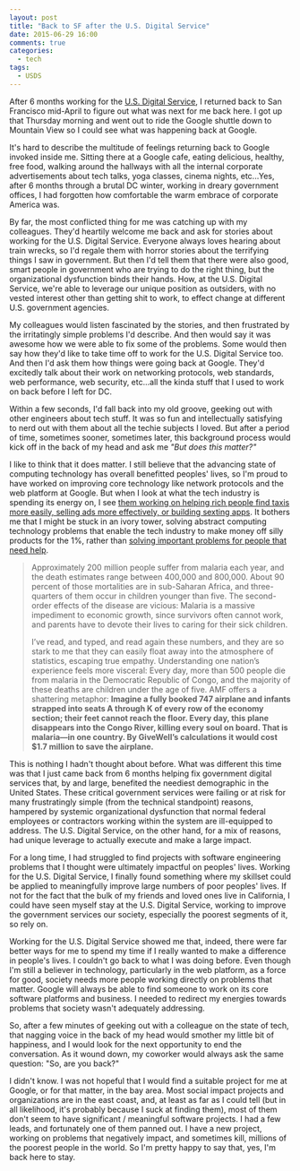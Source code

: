 ```yaml
---
layout: post
title: "Back to SF after the U.S. Digital Service"
date: 2015-06-29 16:00
comments: true
categories: 
  - tech
tags:
  - USDS
---
```

After 6 months working for the [U.S. Digital Service](https://www.whitehouse.gov/digital/united-states-digital-service), I returned back to San Francisco mid-April to figure out what was next for me back here. I got up that Thursday morning and went out to ride the Google shuttle down to Mountain View so I could see what was happening back at Google.

It's hard to describe the multitude of feelings returning back to Google invoked inside me. Sitting there at a Google cafe, eating delicious, healthy, free food, walking around the hallways with all the internal corporate advertisements about tech talks, yoga classes, cinema nights, etc...Yes, after 6 months through a brutal DC winter, working in dreary government offices, I had forgotten how comfortable the warm embrace of corporate America was.

By far, the most conflicted thing for me was catching up with my colleagues. They'd heartily welcome me back and ask for stories about working for the U.S. Digital Service. Everyone always loves hearing about train wrecks, so I'd regale them with horror stories about the terrifying things I saw in government. But then I'd tell them that there were also good, smart people in government who are trying to do the right thing, but the organizational dysfunction binds their hands. How, at the U.S. Digital Service, we're able to leverage our unique position as outsiders, with no vested interest other than getting shit to work, to effect change at different U.S. government agencies.

My colleagues would listen fascinated by the stories, and then frustrated by the irritatingly simple problems I'd describe. And then would say it was awesome how we were able to fix some of the problems. Some would then say how they'd like to take time off to work for the U.S. Digital Service too. And then I'd ask them how things were going back at Google. They'd excitedly talk about their work on networking protocols, web standards, web performance, web security, etc...all the kinda stuff that I used to work on back before I left for DC.

Within a few seconds, I'd fall back into my old groove, geeking out with other engineers about tech stuff. It was so fun and intellectually satisfying to nerd out with them about all the techie subjects I loved. But after a period of time, sometimes sooner, sometimes later, this background process would kick off in the back of my head and ask me _"But does this matter?"_

I like to think that it does matter. I still believe that the advancing state of computing technology has overall benefitted peoples' lives, so I'm proud to have worked on improving core technology like network protocols and the web platform at Google. But when I look at what the tech industry is spending its energy on, I see [them working on helping rich people find taxis more easily, selling ads more effectively, or building sexting apps](http://www.nytimes.com/2014/03/16/magazine/silicon-valleys-youth-problem.html). It bothers me that I might be stuck in an ivory tower, solving abstract computing technology problems that enable the tech industry to make money off silly products for the 1%, rather than [solving important problems for people that need help](http://www.theatlantic.com/business/archive/2015/06/what-is-the-greatest-good/395768/).

<blockquote>
<p>Approximately 200 million people suffer from malaria each year, and the death estimates range between 400,000 and 800,000. About 90 percent of those mortalities are in sub-Saharan Africa, and three-quarters of them occur in children younger than five. The second-order effects of the disease are vicious: Malaria is a massive impediment to economic growth, since survivors often cannot work, and parents have to devote their lives to caring for their sick children.</p>
 
<p>I’ve read, and typed, and read again these numbers, and they are so stark to me that they can easily float away into the atmosphere of statistics, escaping true empathy. Understanding one nation’s experience feels more visceral: Every day, more than 500 people die from malaria in the Democratic Republic of Congo, and the majority of these deaths are children under the age of five. AMF offers a shattering metaphor: <strong>Imagine a fully booked 747 airplane and infants strapped into seats A through K of every row of the economy section; their feet cannot reach the floor. Every day, this plane disappears into the Congo River, killing every soul on board. That is malaria—in one country. By GiveWell’s calculations it would cost $1.7 million to save the airplane.</strong></p>
</blockquote>

This is nothing I hadn't thought about before. What was different this time was that I just came back from 6 months helping fix government digital services that, by and large, benefited the neediest demographic in the United States. These critical government services were failing or at risk for many frustratingly simple (from the technical standpoint) reasons, hampered by systemic organizational dysfunction that normal federal employees or contractors working within the system are ill-equipped to address. The U.S. Digital Service, on the other hand, for a mix of reasons, had unique leverage to actually execute and make a large impact.

For a long time, I had struggled to find projects with software engineering problems that I thought were ultimately impactful on peoples' lives. Working for the U.S. Digital Service, I finally found something where my skillset could be applied to meaningfully improve large numbers of poor peoples' lives. If not for the fact that the bulk of my friends and loved ones live in California, I could have seen myself stay at the U.S. Digital Service, working to improve the government services our society, especially the poorest segments of it, so rely on.

Working for the U.S. Digital Service showed me that, indeed, there were far better ways for me to spend my time if I really wanted to make a difference in people's lives. I couldn't go back to what I was doing before. Even though I'm still a believer in technology, particularly in the web platform, as a force for good, society needs more people working directly on problems that matter. Google will always be able to find someone to work on its core software platforms and business. I needed to redirect my energies towards problems that society wasn't adequately addressing.

So, after a few minutes of geeking out with a colleague on the state of tech, that nagging voice in the back of my head would smother my little bit of happiness, and I would look for the next opportunity to end the conversation. As it wound down, my coworker would always ask the same question: "So, are you back?"

I didn't know. I was not hopeful that I would find a suitable project for me at Google, or for that matter, in the bay area. Most social impact projects and organizations are in the east coast, and, at least as far as I could tell (but in all likelihood, it's probably because I suck at finding them), most of them don't seem to have significant / meaningful software projects. I had a few leads, and fortunately one of them panned out. I have a new project, working on problems that negatively impact, and sometimes kill, millions of the poorest people in the world. So I'm pretty happy to say that, yes, I'm back here to stay.

